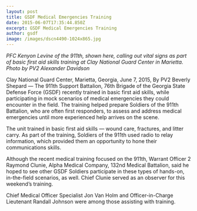 ```yaml
---
layout: post
title: GSDF Medical Emergencies Training
date: 2015-06-07T17:35:44.850Z
excerpt: GSDF Medical Emergencies Training
author: gsdf
image: /images/dscn4490-1024x865.jpg
---
```

*PFC Kenyon Levine of the 911th, shown here, calling out vital signs as part of basic first aid skills training at Clay National Guard Center in Marietta. Photo by PV2 Alexander Davidson*

Clay National Guard Center, Marietta, Georgia, June 7, 2015, By PV2 Beverly Shepard — The 911th Support Battalion, 76th Brigade of the Georgia State Defense Force (GSDF) recently trained in basic first aid skills, while participating in mock scenarios of medical emergencies they could encounter in the field. The training helped prepare Soldiers of the 911th Battalion, who are often first responders, to assess and address medical emergencies until more experienced help arrives on the scene.

The unit trained in basic first aid skills — wound care, fractures, and litter carry. As part of the training, Soldiers of the 911th used radio to relay information, which provided them an opportunity to hone their communications skills.

Although the recent medical training focused on the 911th, Warrant Officer 2 Raymond Clunie, Alpha Medical Company, 132nd Medical Battalion, said he hoped to see other GSDF Soldiers participate in these types of hands-on, in-the-field scenarios, as well. Chief Clunie served as an observer for this weekend’s training.

Chief Medical Officer Specialist Jon Van Holm and Officer-in-Charge Lieutenant Randall Johnson were among those assisting with training.